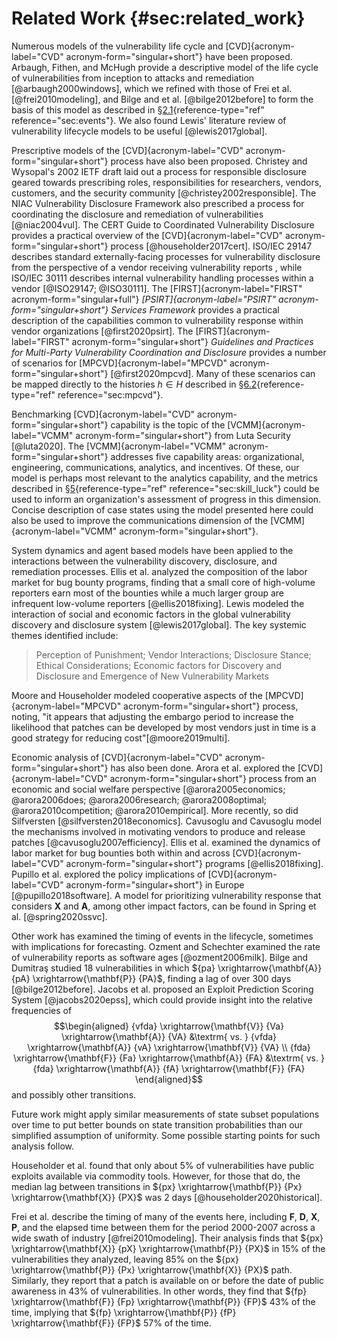 # Related Work {#sec:related_work}

Numerous models of the vulnerability life cycle and
[CVD]{acronym-label="CVD" acronym-form="singular+short"} have been
proposed. Arbaugh, Fithen, and McHugh provide a descriptive model of the
life cycle of vulnerabilities from inception to attacks and remediation
[@arbaugh2000windows], which we refined with those of Frei et al.
[@frei2010modeling], and Bilge and et al. [@bilge2012before] to form the
basis of this model as described in
§[2.1](#sec:events){reference-type="ref" reference="sec:events"}. We
also found Lewis' literature review of vulnerability lifecycle models to
be useful [@lewis2017global].

Prescriptive models of the [CVD]{acronym-label="CVD"
acronym-form="singular+short"} process have also been proposed. Christey
and Wysopal's 2002 IETF draft laid out a process for responsible
disclosure geared towards prescribing roles, responsibilities for
researchers, vendors, customers, and the security community
[@christey2002responsible]. The NIAC Vulnerability Disclosure Framework
also prescribed a process for coordinating the disclosure and
remediation of vulnerabilities [@niac2004vul]. The CERT Guide to
Coordinated Vulnerability Disclosure provides a practical overview of
the [CVD]{acronym-label="CVD" acronym-form="singular+short"} process
[@householder2017cert]. ISO/IEC 29147 describes standard
externally-facing processes for vulnerability disclosure from the
perspective of a vendor receiving vulnerability reports , while ISO/IEC
30111 describes internal vulnerability handling processes within a
vendor [@ISO29147; @ISO30111]. The [FIRST]{acronym-label="FIRST"
acronym-form="singular+full"} *[PSIRT]{acronym-label="PSIRT"
acronym-form="singular+short"} Services Framework* provides a practical
description of the capabilities common to vulnerability response within
vendor organizations [@first2020psirt]. The
[FIRST]{acronym-label="FIRST" acronym-form="singular+short"} *Guidelines
and Practices for Multi-Party Vulnerability Coordination and Disclosure*
provides a number of scenarios for [MPCVD]{acronym-label="MPCVD"
acronym-form="singular+short"} [@first2020mpcvd]. Many of these
scenarios can be mapped directly to the histories $h \in H$ described in
§[6.2](#sec:mpcvd){reference-type="ref" reference="sec:mpcvd"}.

Benchmarking [CVD]{acronym-label="CVD" acronym-form="singular+short"}
capability is the topic of the [VCMM]{acronym-label="VCMM"
acronym-form="singular+short"} from Luta Security [@luta2020]. The
[VCMM]{acronym-label="VCMM" acronym-form="singular+short"} addresses
five capability areas: organizational, engineering, communications,
analytics, and incentives. Of these, our model is perhaps most relevant
to the analytics capability, and the metrics described in
§[5](#sec:skill_luck){reference-type="ref" reference="sec:skill_luck"}
could be used to inform an organization's assessment of progress in this
dimension. Concise description of case states using the model presented
here could also be used to improve the communications dimension of the
[VCMM]{acronym-label="VCMM" acronym-form="singular+short"}.

System dynamics and agent based models have been applied to the
interactions between the vulnerability discovery, disclosure, and
remediation processes. Ellis et al. analyzed the composition of the
labor market for bug bounty programs, finding that a small core of
high-volume reporters earn most of the bounties while a much larger
group are infrequent low-volume reporters [@ellis2018fixing]. Lewis
modeled the interaction of social and economic factors in the global
vulnerability discovery and disclosure system [@lewis2017global]. The
key systemic themes identified include:

> Perception of Punishment; Vendor Interactions; Disclosure Stance;
> Ethical Considerations; Economic factors for Discovery and Disclosure
> and Emergence of New Vulnerability Markets

Moore and Householder modeled cooperative aspects of the
[MPCVD]{acronym-label="MPCVD" acronym-form="singular+short"} process,
noting, \"it appears that adjusting the embargo period to increase the
likelihood that patches can be developed by most vendors just in time is
a good strategy for reducing cost\"[@moore2019multi].

Economic analysis of [CVD]{acronym-label="CVD"
acronym-form="singular+short"} has also been done. Arora et al. explored
the [CVD]{acronym-label="CVD" acronym-form="singular+short"} process
from an economic and social welfare
perspective [@arora2005economics; @arora2006does; @arora2006research; @arora2008optimal; @arora2010competition; @arora2010empirical].
More recently, so did Silfversten [@silfversten2018economics]. Cavusoglu
and Cavusoglu model the mechanisms involved in motivating vendors to
produce and release patches [@cavusoglu2007efficiency]. Ellis et al.
examined the dynamics of labor market for bug bounties both within and
across [CVD]{acronym-label="CVD" acronym-form="singular+short"} programs
[@ellis2018fixing]. Pupillo et al. explored the policy implications of
[CVD]{acronym-label="CVD" acronym-form="singular+short"} in Europe
[@pupillo2018software]. A model for prioritizing vulnerability response
that considers $\mathbf{X}$ and $\mathbf{A}$, among other impact
factors, can be found in Spring et al. [@spring2020ssvc].

Other work has examined the timing of events in the lifecycle, sometimes
with implications for forecasting. Ozment and Schechter examined the
rate of vulnerability reports as software ages [@ozment2006milk]. Bilge
and Dumitraş studied 18 vulnerabilities in which
${pa} \xrightarrow{\mathbf{A}} {pA} \xrightarrow{\mathbf{P}} {PA}$,
finding a lag of over 300 days [@bilge2012before]. Jacobs et al.
proposed an Exploit Prediction Scoring System [@jacobs2020epss], which
could provide insight into the relative frequencies of $$\begin{aligned}
{vfda} \xrightarrow{\mathbf{V}} {Va} \xrightarrow{\mathbf{A}} {VA}
&\textrm{ vs. } 
{vfda} \xrightarrow{\mathbf{A}} {vA} \xrightarrow{\mathbf{V}} {VA} \\
{fda} \xrightarrow{\mathbf{F}} {Fa} \xrightarrow{\mathbf{A}} {FA} 
&\textrm{ vs. } 
{fda} \xrightarrow{\mathbf{A}} {fA} \xrightarrow{\mathbf{F}} {FA}
\end{aligned}$$ and possibly other transitions.

Future work might apply similar measurements of state subset populations
over time to put better bounds on state transition probabilities than
our simplified assumption of uniformity. Some possible starting points
for such analysis follow.

Householder et al. found that only about 5% of vulnerabilities have
public exploits available via commodity tools. However, for those that
do, the median lag between transitions in
${px} \xrightarrow{\mathbf{P}} {Px} \xrightarrow{\mathbf{X}} {PX}$ was 2
days [@householder2020historical].

Frei et al. describe the timing of many of the events here, including
$\mathbf{F}$, $\mathbf{D}$, $\mathbf{X}$, $\mathbf{P}$, and the elapsed
time between them for the period 2000-2007 across a wide swath of
industry [@frei2010modeling]. Their analysis finds that
${px} \xrightarrow{\mathbf{X}} {pX} \xrightarrow{\mathbf{P}} {PX}$ in
15% of the vulnerabilities they analyzed, leaving 85% on the
${px} \xrightarrow{\mathbf{P}} {Px} \xrightarrow{\mathbf{X}} {PX}$ path.
Similarly, they report that a patch is available on or before the date
of public awareness in 43% of vulnerabilities. In other words, they find
that ${fp} \xrightarrow{\mathbf{F}} {Fp} \xrightarrow{\mathbf{P}} {FP}$
43% of the time, implying that
${fp} \xrightarrow{\mathbf{P}} {fP} \xrightarrow{\mathbf{F}} {FP}$ 57%
of the time.

